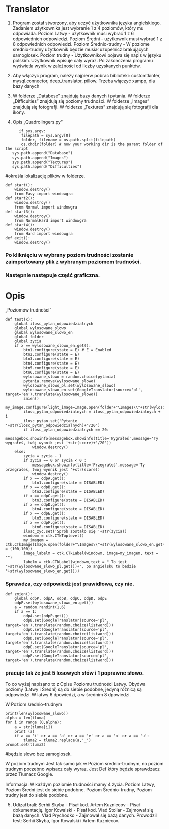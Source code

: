 # Translator
1. Program został stworzony, aby uczyć użytkownika języka angielskiego. Zadaniem użytkownika jest wybranie 1 z 4 poziomów, który mu odpowiada.
   Poziom Latwy - użytkownik musi wybrać 1 z 6 odpowiednich odpowiedzi.
   Poziom Średni - użytkownik musi wybrać 1 z 8 odpowiednich odpowiedzi.
   Poziom Średnio-trudny - W poziome srednio-trudny użytkownik będzie musiał uzupełnicz brakujących samoglosek.
   Poziom trudny - Użytkownikowi pojawa się napis w języku polskim. Użytkownik wpisuje cały wyraz.
   Po zakończenia programu wyświetla wynik w zależności od liczby uzyskanych punktów.

2. Aby włączyć program, należy najpierw pobrać biblioteki: customtkinter, mysql.connector, deep_translator, pillow.
   Trzeba włączyć xampp, dla bazy danych


4. W folderze „Databese” znajdują bazy danych i pytania.
   W folderze „Difficulties” znajdują się poziomy trudności.
   W folderze „Images” znajdują się fotografji.
   W folderze „Textures” znajdują się fotografji dla ikony.
   
6. Opis
   „Quadrolingers.py”
```
      if sys.argv:
       filepath = sys.argv[0]
       folder, filename = os.path.split(filepath)
       os.chdir(folder) # now your working dir is the parent folder of the script
   sys.path.append("Database")
   sys.path.append("Images")
   sys.path.append("Textures")
   sys.path.append("Difficulties")
```
#określa lokalizację plików w folderze.
```
def start():
    window.destroy()
    from Easy import windowgra
def start2():
    window.destroy()
    from Normal import windowgra
def start3():
    window.destroy()
    from NormalHard import windowgra
def start4():
    window.destroy()
    from Hard import windowgra
def exit():
    window.destroy()
```
### Po kliknięciu w wybrany poziom trudności zostanie zaimportowany plik z wybranym poziomem trudności.


### Następnie następuje część graficzna.



# Opis
„Poziomów trudności”


```
def test(x):
    global ilosc_pytan_odpowiedzialnych
    global wylosowane_slowo
    global wylosowane_slowo_en
    global folder
    global zycia
    if x == wylosowane_slowo_en.get():
        btn1.configure(state = E) # E = Enabled
        btn2.configure(state = E)
        btn3.configure(state = E)
        btn4.configure(state = E)
        btn5.configure(state = E)
        btn6.configure(state = E)
        wylosowane_slowo = random.choice(pytania)
        pytania.remove(wylosowane_slowo)
        wylosowane_slowo_pl.set(wylosowane_slowo)
        wylosowane_slowo_en.set(GoogleTranslator(source='pl', target='en').translate(wylosowane_slowo))
        zmien()
        my_image.configure(light_image=Image.open(folder+"\Images\\"+str(wylosowane_slowo_en.get())+'.jpg'))
        ilosc_pytan_odpowiedzialnych = ilosc_pytan_odpowiedzialnych + 1
        ilosc_pytan.set('Pytanie '+str(ilosc_pytan_odpowiedzialnych)+"/20")
        if ilosc_pytan_odpowiedzialnych == 20:
            messagebox.showinfo(messagebox.showinfo(title='Wygrałeś',message='Ty wygrałeś, twój wynnik jest '+str(score)+'/20'))
            window.destroy()
    else:
        zycia = zycia - 1
        if zycia == 0 or zycia < 0 :
            messagebox.showinfo(title='Przegrałeś',message='Ty przegrałeś, twój wynnik jest '+str(score))
            window.destroy()
        if x == odpA.get():
            btn1.configure(state = DISABLED)
        if x == odpB.get():
            btn2.configure(state = DISABLED)
        if x == odpC.get():
            btn3.configure(state = DISABLED)
        if x == odpD.get():
            btn4.configure(state = DISABLED)
        if x == odpE.get():
            btn5.configure(state = DISABLED)
        if x == odpF.get():
            btn6.configure(state = DISABLED)
        ilosc_zyc.set('Sprób zostało się '+str(zycia))
        windowm = ctk.CTkToplevel()
        my_imagem = ctk.CTkImage(Image.open(folder+"\Images\\"+str(wylosowane_slowo_en.get())+'.jpg'),size = (100,100))
        image_labelm = ctk.CTkLabel(windowm, image=my_imagem, text = "")
        labelm = ctk.CTkLabel(windowm,text = " To jest "+str(wylosowane_slowo_pl.get())+", po angielsku to bedzie "+str(wylosowane_slowo_en.get()))
```
### Sprawdza, czy odpowiedź jest prawidłowa, czy nie.

```
def zmien():
    global odpP, odpA, odpB, odpC, odpD, odpE
    odpP.set(wylosowane_slowo_en.get())
    a = random.randint(1,6)
    if a == 1:
        odpA.set(odpP.get())
        odpB.set(GoogleTranslator(source='pl', target='en').translate(random.choice(listword)))
        odpC.set(GoogleTranslator(source='pl', target='en').translate(random.choice(listword)))
        odpD.set(GoogleTranslator(source='pl', target='en').translate(random.choice(listword)))
        odpE.set(GoogleTranslator(source='pl', target='en').translate(random.choice(listword)))
        odpF.set(GoogleTranslator(source='pl', target='en').translate(random.choice(listword)))
```

### pracuje tak że jest 5 losowych słów i 1 poprawne słowo.

To co wyżej napisano to z Opisu Poziomu trudności Latwy. Obydwa poziomy (Latwy i Średni) są do siebie podobne, jedyną różnicą są odpowiedzi. W latwy 6 dpowiedzi, a w średnim 8 dpowiedzi.


W Poziom średnio-trudnym
```
print(len(wylosowane_slowo))
alpha = len(tluma)
for i in range (0,alpha):
    a = str(tluma[i])
    print (a)
    if a == 'i' or a == 'a' or a == 'e' or a == 'o' or a == 'u':
        tluma2 = tluma2.replace(a,'_')
prompt.set(tluma2)
```
#będzie slowo bez samoglosek.

W poziom trudnym 
Jest tak samo jak w Poziom średnio-trudnym, no poziom trudnym poczebno wpisacz cały wyraz.
Jest Def który będzie sprawdzacz przez Tłumacz Google.




Informacja: 
W każdym poziomie trudności mamy 4 życia.
 Poziom Latwy, Poziom Średni jest do siebie podobne.
 Poziom Średnio-trudny, Poziom trudny jest do siebie podobne.


5. Udizał brali:
Serhii Skyba - Pisał kod.
Artem Kuzniecov - Pisał dokumentację.
Igor Kowalski - Pisał kod.
Vlad Stoliar - Zajmował się bazą danych.
Vlad Prychodko - Zajmował się bazą danych.
Prowodzil test: Serhii Skyba, Igor Kowalski i Artem Kuzniecov.    
